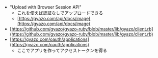 
- "Upload with Browser Session API"
    - これを使えば認証なしでアップロードできる
    - [https://gyazo.com/api/docs/image](https://gyazo.com/api/docs/image)
- [https://github.com/gyazo/gyazo-ruby/blob/master/lib/gyazo/client.rb](https://github.com/gyazo/gyazo-ruby/blob/master/lib/gyazo/client.rb)
- [https://gyazo.com/oauth/applications](https://gyazo.com/oauth/applications)
    - ここでアプリを作ってアクセストークンを得る
